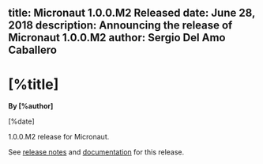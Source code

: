title: Micronaut 1.0.0.M2 Released
date: June 28, 2018 
description: Announcing the release of Micronaut 1.0.0.M2
author: Sergio Del Amo Caballero
---

# [%title]

**By [%author]**

[%date] 

1.0.0.M2 release for Micronaut.

See [release notes](https://github.com/micronaut-projects/micronaut-core/releases/tag/v1.0.0.M2) and [documentation](http://docs.micronaut.io/1.0.0.M2/guide/index.html) for this release.
